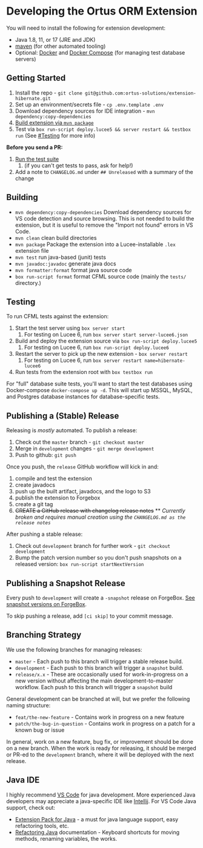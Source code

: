 # Developing the Ortus ORM Extension

You will need to install the following for extension development:

* Java 1.8, 11, or 17 (JRE and JDK)
* [maven](https://linuxize.com/post/how-to-install-apache-maven-on-ubuntu-20-04/) (for other automated tooling)
* Optional: [Docker](https://docs.docker.com/engine/install/) and [Docker Compose](https://docs.docker.com/compose/install/) (for managing test database servers)

## Getting Started

1. Install the repo - `git clone git@github.com:ortus-solutions/extension-hibernate.git`
2. Set up an environment/secrets file - `cp .env.template .env`
3. Download dependency sources for IDE integration - `mvn dependency:copy-dependencies`
4. [Build extension via `mvn package`](#building)
5. Test via `box run-script deploy.lucee5 && server restart && testbox run` (See [#Testing](#testing) for more info)

**Before you send a PR:**

1. [Run the test suite](#testing)
   1. (if you can't get tests to pass, ask for help!)
2. Add a note to `CHANGELOG.md` under `## Unreleased` with a summary of the change

## Building

* `mvn dependency:copy-dependencies` Download dependency sources for VS code detection and source browsing. This is not needed to build the extension, but it is useful to remove the "Import not found" errors in VS Code.
* `mvn clean` clean build directories
* `mvn package` Package the extension into a Lucee-installable `.lex` extension file
* `mvn test` run java-based (junit) tests
* `mvn javadoc:javadoc` generate java docs
* `mvn formatter:format` format java source code
* `box run-script format` format CFML source code (mainly the `tests/` directory.)

## Testing

To run CFML tests against the extension:

1. Start the test server using `box server start`
   1. For testing on Lucee 6, run `box server start server-lucee6.json`
2. Build and deploy the extension source via `box run-script deploy.lucee5`
   1. For testing on Lucee 6, run `box run-script deploy.lucee6`
3. Restart the server to pick up the new extension - `box server restart`
   1. For testing on Lucee 6, run `box server restart name=hibernate-lucee6`
4. Run tests from the extension root with `box testbox run`

For "full" database suite tests, you'll want to start the test databases using Docker-compose `docker-compose up -d`. This will start up MSSQL, MySQL, and Postgres database instances for database-specific tests.

## Publishing a (Stable) Release

Releasing is *mostly* automated. To publish a release:

1. Check out the `master` branch - `git checkout master`
2. Merge in `development` changes - `git merge development`
3. Push to github: `git push`

Once you push, the `release` GitHub workflow will kick in and:

1. compile and test the extension
2. create javadocs
3. push up the built artifact, javadocs, and the logo to S3
4. publish the extension to Forgebox
5. create a git tag
6. ~~CREATE a GitHub release with changelog release notes~~ ** _Currently broken and requires manual creation using the `CHANGELOG.md as the release notes`_

After pushing a stable release:

1. Check out `development` branch for further work - `git checkout development`
2. Bump the patch version number so you don't push snapshots on a released version: `box run-script startNextVersion`

## Publishing a Snapshot Release

Every push to `development` will create a `-snapshot` release on ForgeBox. [See snapshot versions on ForgeBox](https://forgebox.io/view/D062D72F-F8A2-46F0-8CBC91325B2F067B?filter=snapshot#versions).

To skip pushing a release, add `[ci skip]` to your commit message.

## Branching Strategy

We use the following branches for managing releases:

* `master` - Each push to this branch will trigger a stable release build.
* `development` - Each push to this branch will trigger a `snapshot` build.
* `release/x.x` - These are occasionally used for work-in-progress on a new version without affecting the main development-to-master workflow. Each push to this branch will trigger a `snapshot` build

General development can be branched at will, but we prefer the following naming structure:

* `feat/the-new-feature` - Contains work in progress on a new feature
* `patch/the-bug-in-question` - Contains work in progress on a patch for a known bug or issue

In general, work on a new feature, bug fix, or improvement should be done on a new branch. When the work is ready for releasing, it should be merged or PR-ed to the `development` branch, where it will be deployed with the next release.

## Java IDE

I highly recommend [VS Code](https://code.visualstudio.com/) for java development. More experienced Java developers may appreciate a java-specific IDE like [Intellij](https://www.jetbrains.com/idea/). For VS Code Java support, check out:

* [Extension Pack for Java](https://marketplace.visualstudio.com/items?itemName=vscjava.vscode-java-pack) - a must for java language support, easy refactoring tools, etc.
* [Refactoring Java](https://code.visualstudio.com/docs/java/java-refactoring) documentation - Keyboard shortcuts for moving methods, renaming variables, the works.
